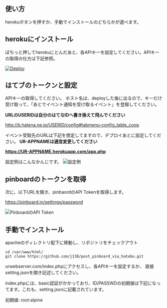 ## 使い方
herokuボタンを押すか、手動でインストールのどちらかが選べます。

## herokuにインストール
ぽちっと押してherokuにとんだあと、各APIキーを設定してください。APIキーの取得の仕方は下記参照。

[![Deploy](https://www.herokucdn.com/deploy/button.png)](https://heroku.com/deploy)


## はてブのトークンと設定
APIキーの取得してください。
ホスト名は、deployした後に出るので、キーだけ受け取って、「あとでイベント通知を受け取るイベント」を登録してください。

**URLのUSERIDは自分のはてなIDへ書き換えて飛んでください**

http://b.hatena.ne.jp/USERID/config#tabmenu-config_table_coop


イベント受取先のURLは下記を想定してますので、デプロイあとに設定してください。
**UR-APPNAMEは適宜変更してください**

 **https://UR-APPNAME.herokuapp.com/app.php**


設定例はこんなかんじです。
![設定例](http://i.imgur.com/Q6M7R7T.png "設定例")


## pinboardのトークンを取得
次に、以下URLを開き、pinbaordのAPI Tokenを取得します。

https://pinboard.in/settings/password

![PinboardのAPI Token](http://i.imgur.com/sfIEXwA.png "PinboardのAPI Token")


## 手動でインストール
apacheのディレクトリ配下に移動し、リポジトリをチェックアウト

```
cd /var/www/html/
git clone https://github.com/j138/post_pinboard_via_hatebu.git
```

urwebserver.com/index.phpにアクセスし、各APIキーを設定するか、
直接setting.jsonを開き記述してください。

index.phpには、basic認証がかかっており、ID/PASSWDの初期値は下記になってます。これも、setting.jsonに記載されています。

初期値: root:alpine
